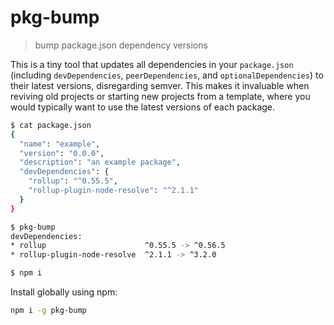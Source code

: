 # pkg-bump
> bump package.json dependency versions

This is a tiny tool that updates all dependencies in your `package.json` (including `devDependencies`, `peerDependencies`, and `optionalDependencies`) to their latest versions, disregarding semver. This makes it invaluable when reviving old projects or starting new projects from a template, where you would typically want to use the latest versions of each package.

```sh
$ cat package.json
{
  "name": "example",
  "version": "0.0.0",
  "description": "an example package",
  "devDependencies": {
    "rollup": "^0.55.5",
    "rollup-plugin-node-resolve": "^2.1.1"
  }
}

$ pkg-bump
devDependencies:
* rollup                      ^0.55.5 -> ^0.56.5
* rollup-plugin-node-resolve  ^2.1.1 -> ^3.2.0

$ npm i
```

Install globally using npm:
```sh
npm i -g pkg-bump
```
